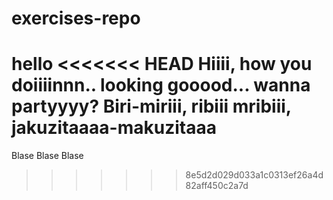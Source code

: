 # exercises-repo

hello
<<<<<<< HEAD
Hiiii, how you doiiiinnn.. looking gooood... wanna partyyyy? Biri-miriii, ribiii mribiii, jakuzitaaaa-makuzitaaa
=======



Blase Blase Blase
>>>>>>> 8e5d2d029d033a1c0313ef26a4d82aff450c2a7d
